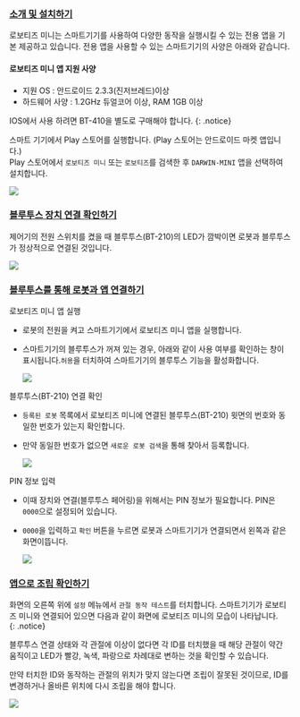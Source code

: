 
### [소개 및 설치하기](#소개-및-설치하기)
로보티즈 미니는 스마트기기를 사용하여 다양한 동작을 실행시킬 수 있는 전용 앱을 기본 제공하고 있습니다. 전용 앱을 사용할 수 있는 스마트기기의 사양은 아래와 같습니다.

#### 로보티즈 미니 앱 지원 사양
- 지원 OS : 안드로이드 2.3.3(진저브레드)이상
- 하드웨어 사양 : 1.2GHz 듀얼코어 이상, RAM 1GB 이상

IOS에서 사용 하려면 BT-410을 별도로 구매해야 합니다.
{: .notice}

스마트 기기에서 Play 스토어를 실행합니다. (Play 스토어는 안드로이드 마켓 앱입니다.)  
Play 스토어에서 `로보티즈 미니` 또는 `로보티즈`를 검색한 후 `DARWIN-MINI` 앱을 선택하여 설치합니다.

![](/assets/images/sw/mobile/mini_app_001.jpg)

### [블루투스 장치 연결 확인하기](#블루투스-장치-연결-확인하기)
제어기의 전원 스위치를 켰을 때 블루투스(BT-210)의 LED가 깜박이면 로봇과 블루투스가 정상적으로 연결된 것입니다.

![](/assets/images/sw/mobile/mini_app_002.jpg)

### [블루투스를 통해 로봇과 앱 연결하기](#블루투스를-통해-로봇과-앱-연결하기)
로보티즈 미니 앱 실행
- 로봇의 전원을 켜고 스마트기기에서 로보티즈 미니 앱을 실행합니다.
- 스마트기기의 블루투스가 꺼져 있는 경우, 아래와 같이 사용 여부를 확인하는 창이 표시됩니다.`허용`을 터치하여 스마트기기의 블루투스 기능을 활성화합니다.

  ![](/assets/images/edu/mini/darwin_mini_11.jpg)

블루투스(BT-210) 연결 확인
- `등록된 로봇` 목록에서 로보티즈 미니에 연결된 블루투스(BT-210) 윗면의 번호와 동일한 번호가 있는지 확인합니다.
- 만약 동일한 번호가 없으면 `새로운 로봇 검색`을 통해 찾아서 등록합니다.

  ![](/assets/images/edu/mini/darwin_mini_12.jpg)

PIN 정보 입력
- 이때 장치와 연결(블루투스 페어링)을 위해서는 PIN 정보가 필요합니다. PIN은 `0000`으로 설정되어 있습니다.
- `0000`을 입력하고 `확인` 버튼을 누르면 로봇과 스마트기기가 연결되면서 왼쪽과 같은 화면이뜹니다.

  ![](/assets/images/edu/mini/darwin_mini_13.jpg)

### [앱으로 조립 확인하기](#앱으로-조립-확인하기)

화면의 오른쪽 위에 `설정` 메뉴에서 `관절 동작 테스트`를 터치합니다. 스마트기기가 로보티즈 미니와 연결되어 있으면 다음과 같이 화면에 로보티즈 미니의 모습이 나타납니다.  
{: .notice}

블루투스 연결 상태와 각 관절에 이상이 없다면 각 ID를 터치했을 때 해당 관절이 약간 움직이고 LED가 빨강, 녹색, 파랑으로 차례대로 변하는 것을 확인할 수 있습니다.  

만약 터치한 ID와 동작하는 관절의 위치가 맞지 않는다면 조립이 잘못된 것이므로, ID를 변경하거나 올바른 위치에 다시 조립을 해야 합니다.

![](/assets/images/edu/mini/darwin_mini_70.jpg)
